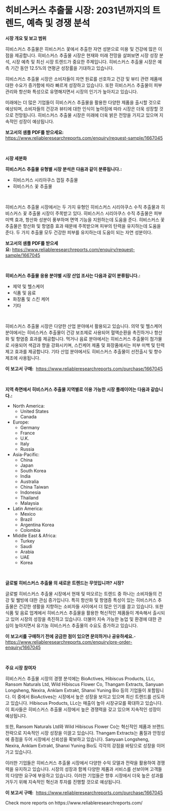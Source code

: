 <p><h1>히비스커스 추출물 시장: 2031년까지의 트렌드, 예측 및 경쟁 분석</h1></p><p><strong>시장 개요 및 보고 범위</strong></p>
<p><p>히비스커스 추출물은 히비스커스 꽃에서 추출한 자연 성분으로 미용 및 건강에 많은 이점을 제공합니다. 히비스커스 추출물 시장은 현재와 미래 전망을 살펴보면 시장 성장 분석, 시장 예측 및 최신 시장 트렌드가 중요한 주제입니다. 히비스커스 추출물 시장은 예측 기간 동안 12.5%의 연평균 성장률을 기대하고 있습니다. </p><p>히비스커스 추출물 시장은 소비자들이 자연 원료를 선호하고 건강 및 뷰티 관련 제품에 대한 수요가 증가함에 따라 빠르게 성장하고 있습니다. 또한 히비스커스 추출물이 피부 관리와 항산화 특성으로 유명해지면서 시장의 인기가 높아지고 있습니다. </p><p>미래에는 더 많은 기업들이 히비스커스 추출물을 활용한 다양한 제품을 출시할 것으로 예상되며, 소비자들의 건강과 뷰티에 대한 인식이 높아짐에 따라 시장은 더욱 성장할 것으로 전망됩니다. 히비스커스 추출물 시장은 미래에 더욱 밝은 전망을 가지고 있으며 지속적인 성장이 예상됩니다.</p></p>
<p><strong>보고서의 샘플 PDF를 받으세요:</strong> <a href="https://www.reliableresearchreports.com/enquiry/request-sample/1667045">https://www.reliableresearchreports.com/enquiry/request-sample/1667045</a></p>
<p>&nbsp;</p>
<p><strong>시장 세분화</strong></p>
<p><strong>히비스커스 추출물 유형별 시장 분석은 다음과 같이 분류됩니다.:</strong></p>
<p><ul><li>히비스커스 시리아쿠스 껍질 추출물</li><li>히비스커스 꽃 추출물</li></ul></p>
<p>&nbsp;</p>
<p><p>히비스커스 추출물 시장에서는 두 가지 유형인 히비스커스 시리아쿠스 수직 추출물과 히비스커스 꽃 추출물 시장이 주목받고 있다. 히비스커스 시리아쿠스 수직 추출물은 피부 미백 효과, 항산화 성분이 풍부하며 면역 기능을 지원하는데 도움을 준다. 히비스커스 꽃 추출물은 항산화 및 항염증 효과 때문에 주목받으며 피부의 탄력을 유지하는데 도움을 준다. 두 가지 추출물 모두 건강한 피부를 유지하는데 도움이 되는 자연 성분이다.</p></p>
<p><strong>보고서의 샘플 PDF를 받으세요:</strong>&nbsp;<a href="https://www.reliableresearchreports.com/enquiry/request-sample/1667045">https://www.reliableresearchreports.com/enquiry/request-sample/1667045</a></p>
<p>&nbsp;</p>
<p><strong> 히비스커스 추출물 응용 분야별 시장 산업 조사는 다음과 같이 분류됩니다.:</strong></p>
<p><ul><li>제약 및 헬스케어</li><li>식품 및 음료</li><li>화장품 및 스킨 케어</li><li>기타</li></ul></p>
<p>&nbsp;</p>
<p><p>히비스커스 추출물 시장은 다양한 산업 분야에서 활용되고 있습니다. 의약 및 헬스케어 분야에서는 히비스커스 추출물이 건강 보조제로 사용되어 혈액순환을 촉진하거나 항산화 및 항염증 효과를 제공합니다. 먹거나 음료 분야에서는 히비스커스 추출물이 첨가물로 사용되어 색감과 향을 강화시키며, 스킨케어 제품 및 화장품에서는 피부 미백 및 탄력 제고 효과를 제공합니다. 기타 산업 분야에서도 히비스커스 추출물이 선전출시 및 향수 제조에 사용됩니다.</p></p>
<p><strong>이 보고서 구매:</strong>&nbsp; <a href="https://www.reliableresearchreports.com/purchase/1667045">https://www.reliableresearchreports.com/purchase/1667045</a></p>
<p>&nbsp;</p>
<p><strong>지역 측면에서 히비스커스 추출물 지역별로 이용 가능한 시장 플레이어는 다음과 같습니다.:</strong></p>
<p><ul>
    <li>
        North America:
        <ul>
            <li>United States</li>
            <li>Canada</li>
        </ul>
    </li>
    <li>
        Europe:
        <ul>
            <li>Germany</li>
            <li>France</li>
            <li>U.K.</li>
            <li>Italy</li>
            <li>Russia</li>
        </ul>
    </li>
    <li>
        Asia-Pacific:
        <ul>
            <li>China</li>
            <li>Japan</li>
            <li>South Korea</li>
            <li>India</li>
            <li>Australia</li>
            <li>China Taiwan</li>
            <li>Indonesia</li>
            <li>Thailand</li>
            <li>Malaysia</li>
        </ul>
    </li>
    <li>
        Latin America:
        <ul>
            <li>Mexico</li>
            <li>Brazil</li>
            <li>Argentina Korea</li>
            <li>Colombia</li>
        </ul>
    </li>
    <li>
        Middle East & Africa:
        <ul>
            <li>Turkey</li>
            <li>Saudi</li>
            <li>Arabia</li>
            <li>UAE</li>
            <li>Korea</li>
        </ul>
    </li>
    </ul></p>
<p>&nbsp;</p>
<p><strong>글로벌 히비스커스 추출물 의 새로운 트렌드는 무엇입니까? 시장?</strong></p>
<p><p>글로벌 히비스커스 추출물 시장에서 현재 및 떠오르는 트렌드 중 하나는 소비자들의 건강 및 웰빙에 대한 관심 증가입니다. 특히 항산화 및 항염증 특성이 있는 히비스커스 추출물은 건강한 생활을 지향하는 소비자들 사이에서 더 많은 인기를 끌고 있습니다. 또한 식품 및 음료 업계에서 히비스커스 추출물을 활용한 혁신적인 제품들이 계속해서 출시되고 있어 시장의 성장을 촉진하고 있습니다. 더불어 지속 가능한 농업 및 환경에 대한 관심이 높아지면서 유기농 히비스커스 추출물의 수요도 증가하고 있습니다.</p></p>
<p><strong>이 보고서를 구매하기 전에 궁금한 점이 있으면 문의하거나 공유하세요.</strong>- <a href="https://www.reliableresearchreports.com/enquiry/pre-order-enquiry/1667045">https://www.reliableresearchreports.com/enquiry/pre-order-enquiry/1667045</a></p>
<p>&nbsp;</p>
<p><strong>주요 시장 참여자</strong></p>
<p><p>히비스커스 추출물 시장의 경쟁 분석에는 BioActives, Hibiscus Products, LLc, Ransom Naturals Ltd, Wild Hibiscus Flower Co, Thangam Extracts, Sanyuan Longsheng, Nexira, Anklam Extrakt, Shanxi Yuning Bio 등의 기업들이 포함됩니다. 이 중에서 BioActives는 시장에서 높은 성장을 보이고 있으며 최신 트렌드를 선도하고 있습니다. Hibiscus Products, LLc는 매출이 높아 시장규모를 확대하고 있습니다. 이 회사들은 히비스커스 추출물 시장에서 높은 경쟁력을 갖고 있으며 지속적인 성장이 예상됩니다.</p><p>또한, Ransom Naturals Ltd와 Wild Hibiscus Flower Co는 혁신적인 제품과 브랜드 전략으로 지속적인 시장 성장을 이끌고 있습니다. Thangam Extracts는 품질과 안정성에 중점을 두어 시장에서 신뢰성을 확보하고 있습니다. Sanyuan Longsheng, Nexira, Anklam Extrakt, Shanxi Yuning Bio도 각각의 강점을 바탕으로 성장을 이어가고 있습니다.</p><p>이러한 기업들은 히비스커스 추출물 시장에서 다양한 수익 모델과 전략을 활용하여 경쟁력을 유지하고 있습니다. 시장의 성장과 함께 다양한 제품과 서비스를 선보이며 고객들의 다양한 요구에 부응하고 있습니다. 이러한 기업들은 향후 시장에서 더욱 높은 성과를 거두기 위해 지속적인 혁신과 투자를 진행할 것으로 예상됩니다.</p></p>
<p><strong>이 보고서 구매:</strong>&nbsp;&nbsp;<a href="https://www.reliableresearchreports.com/purchase/1667045">https://www.reliableresearchreports.com/purchase/1667045</a></p>
<p>Check more reports on https://www.reliableresearchreports.com/</p>

